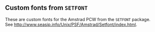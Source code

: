 Custom fonts from `SETFONT`
---------------------------

These are custom fonts for the Amstrad PCW from the `SETFONT` package. See http://www.seasip.info/Unix/PSF/Amstrad/Setfont/index.html.

